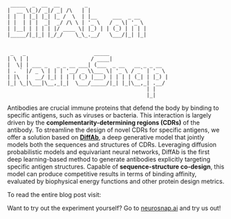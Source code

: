 ```
 _____  _  __  __        _                   
|  __ \(_)/ _|/ _| /\   | |                  
| |  | |_| |_| |_ /  \  | |__     ___  _ __  
| |  | | |  _|  _/ /\ \ | '_ \   / _ \| '_ \ 
| |__| | | | | |/ ____ \| |_) | | (_) | | | |
|_____/|_|_| |_/_/    \_\_.__/   \___/|_| |_|
                                             
                                             
 _   _                      _____                   
| \ | |                    / ____|                  
|  \| | ___ _   _ _ __ ___| (___  _ __   __ _ _ __  
| . ` |/ _ \ | | | '__/ _ \\___ \| '_ \ / _` | '_ \ 
| |\  |  __/ |_| | | | (_) |___) | | | | (_| | |_) |
|_| \_|\___|\__,_|_|  \___/_____/|_| |_|\__,_| .__/ 
                                             | |    
                                             |_|    

```

Antibodies are crucial immune proteins that defend the body by binding to specific antigens, such as viruses or bacteria. This interaction is largely driven by the **complementarity-determining regions (CDRs)** of the antibody. To streamline the design of novel CDRs for specific antigens, we offer a solution based on [**DiffAb**](https://openreview.net/forum?id=jSorGn2Tjg), a deep generative model that jointly models both the sequences and structures of CDRs. Leveraging diffusion probabilistic models and equivariant neural networks, DiffAb is the first deep learning-based method to generate antibodies explicitly targeting specific antigen structures. Capable of **sequence-structure co-design**, this model can produce competitive results in terms of binding affinity, evaluated by biophysical energy functions and other protein design metrics.

To read the entire blog post visit:


Want to try out the experiment yourself? Go to [neurosnap.ai](https://neurosnap.ai/) and try us out!
